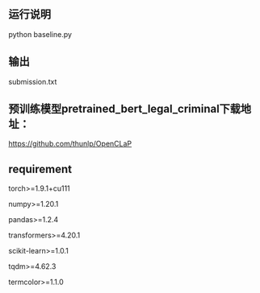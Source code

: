 ## 运行说明
python baseline.py

## 输出
submission.txt

## 预训练模型pretrained_bert_legal_criminal下载地址：
https://github.com/thunlp/OpenCLaP

## requirement
torch>=1.9.1+cu111

numpy>=1.20.1

pandas>=1.2.4

transformers>=4.20.1

scikit-learn>=1.0.1

tqdm>=4.62.3

termcolor>=1.1.0
